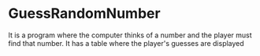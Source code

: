 # GuessRandomNumber

It is a program where the computer thinks of a number and the player must find that number. It has a table where the player's guesses are displayed 
